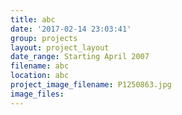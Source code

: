 ```yaml
---
title: abc
date: '2017-02-14 23:03:41'
group: projects
layout: project_layout
date_range: Starting April 2007
filename: abc
location: abc
project_image_filename: P1250863.jpg
image_files: 
---
```



